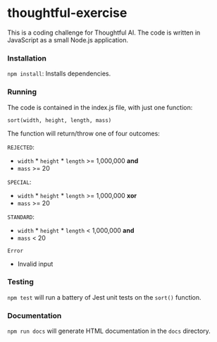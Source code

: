 # thoughtful-exercise

This is a coding challenge for Thoughtful AI. The code is written in JavaScript as a small Node.js application.

### Installation ###

`npm install`: Installs dependencies.

### Running ###

The code is contained in the index.js file, with just one function:

`sort(width, height, length, mass)`

The function will return/throw one of four outcomes:

`REJECTED`: 
- `width` * `height` * `length` >= 1,000,000 __and__
- `mass` >= 20

`SPECIAL`:
- `width` * `height` * `length` >= 1,000,000 __xor__
- `mass` >= 20

`STANDARD`:
- `width` * `height` * `length` < 1,000,000 __and__
- `mass` < 20

`Error`
- Invalid input

### Testing ###

`npm test` will run a battery of Jest unit tests on the `sort()` function.

### Documentation ###

`npm run docs` will generate HTML documentation in the `docs` directory.
